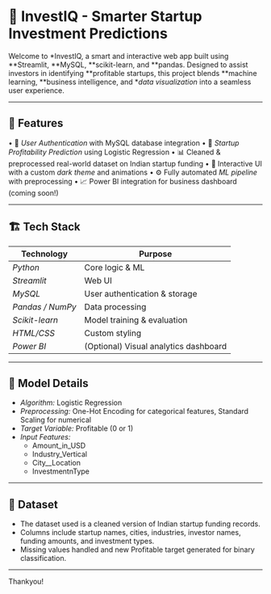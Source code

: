 # 💸 InvestIQ - Smarter Startup Investment Predictions

Welcome to *InvestIQ, a smart and interactive web app built using **Streamlit, **MySQL, **scikit-learn, and **pandas. Designed to assist investors in identifying **profitable startups, this project blends **machine learning, **business intelligence, and **data visualization* into a seamless user experience.

---

## 🚀 Features

•⁠  ⁠🔐 *User Authentication* with MySQL database integration
•⁠  ⁠🧠 *Startup Profitability Prediction* using Logistic Regression
•⁠  ⁠📊 Cleaned & preprocessed real-world dataset on Indian startup funding
•⁠  ⁠🌆 Interactive UI with a custom *dark theme* and animations
•⁠  ⁠⚙️ Fully automated *ML pipeline* with preprocessing
•⁠  ⁠📈 Power BI integration for business dashboard (coming soon!)

---

## 🏗️ Tech Stack

| Technology | Purpose |
|------------|---------|
| *Python* | Core logic & ML |
| *Streamlit* | Web UI |
| *MySQL* | User authentication & storage |
| *Pandas / NumPy* | Data processing |
| *Scikit-learn* | Model training & evaluation |
| *HTML/CSS* | Custom styling |
|*Power BI* | (Optional) Visual analytics dashboard |

---

## 🧪 Model Details

- *Algorithm:* Logistic Regression
- *Preprocessing:* One-Hot Encoding for categorical features, Standard Scaling for numerical
- *Target Variable:* Profitable (0 or 1)
- *Input Features:*
  - Amount_in_USD
  - Industry_Vertical
  - City__Location
  - InvestmentnType

---

## 📁 Dataset

- The dataset used is a cleaned version of Indian startup funding records.
- Columns include startup names, cities, industries, investor names, funding amounts, and investment types.
- Missing values handled and new Profitable target generated for binary classification.

---
Thankyou!


